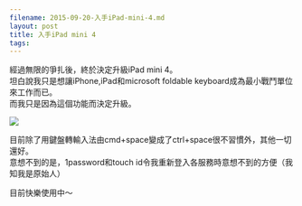 ```yaml
---
filename: 2015-09-20-入手iPad-mini-4.md
layout: post
title: 入手iPad mini 4
tags: 
---
```


經過無限的爭扎後，終於決定升級iPad mini 4。  
坦白說我只是想讓iPhone,iPad和microsoft foldable keyboard成為最小戰鬥單位來工作而已。  
而我只是因為這個功能而決定升級。  

![](https://dl.dropboxusercontent.com/s/az48mf5zsagy3i8/2015-09-20-2302%E4%B8%8B%E5%8D%88.jpg?dl=0)

目前除了用鍵盤轉輸入法由cmd+space變成了ctrl+space很不習慣外，其他一切還好。  
意想不到的是，1password和touch id令我重新登入各服務時意想不到的方便（我知我是原始人）

目前快樂使用中～